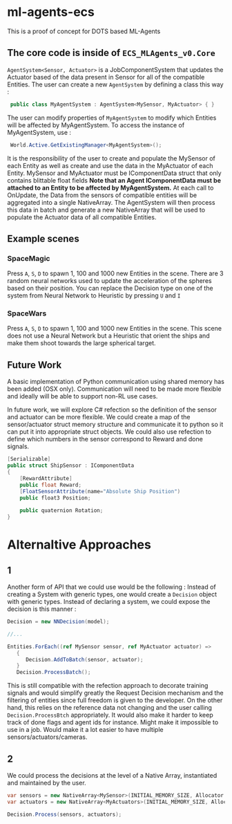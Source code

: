# ml-agents-ecs

This is a proof of concept for DOTS
based ML-Agents

## The core code is inside of `ECS_MLAgents_v0.Core`

`AgentSystem<Sensor, Actuator>` is a JobComponentSystem that updates the Actuator based of the data present in Sensor for all of the compatible Entities. The user can create a new `AgentSystem` by defining a class this way :

```csharp
 public class MyAgentSystem : AgentSystem<MySensor, MyActuator> { }
```

The user can modify properties of `MyAgentSystem` to modify which Entities will be affected by MyAgentSystem.
To access the instance of MyAgentSystem, use :

```csharp
 World.Active.GetExistingManager<MyAgentSystem>(); 
```

It is the responsibility of the user to create and populate the MySensor of each Entity as well as create and use the data in the MyActuator of each Entity. MySensor and MyActuator must be IComponentData struct that only contains blittable float fields
__Note that an Agent IComponentData must be attached to an Entity to be affected by MyAgentSystem.__
     At each call to OnUpdate, the Data from the sensors of compatible entities will be aggregated into a single NativeArray<float>. The AgentSystem will then process this data in batch and generate a new NativeArray<float> that will be used to populate the Actuator data of all compatible Entities.
    
## Example scenes

### SpaceMagic

Press `A`, `S`, `D` to spawn 1, 100 and 1000 new Entities in the scene.
There are 3 random neural networks used to update the acceleration of the spheres based on their position. You can replace the Decision type on one of the system from Neural Network to Heuristic by pressing `U` and `I`

### SpaceWars

Press `A`, `S`, `D` to spawn 1, 100 and 1000 new Entities in the scene. This scene does not use a Neural Network but a Heuristic that orient the ships and make them shoot towards the large spherical target.

## Future Work

A basic implementation of Python communication using shared memory has been added (OSX only). Communication will need to be made more flexible and ideally will be able to support non-RL use cases.

In future work, we will explore C# refection so the definition of the sensor and actuator can be more flexible. We could create a map of the sensor/actuator struct memory structure and communicate it to python so it can put it into appropriate struct objects. We could also use refection to define which numbers in the sensor correspond to Reward and done signals. 

```csharp
[Serializable]
public struct ShipSensor : IComponentData
{
	[RewardAttribute]
	public float Reward;
	[FloatSensorAttribute(name="Absolute Ship Position")
	public float3 Position;
        
	public quaternion Rotation;
}
```
     
# Alternaltive Approaches

## 1
Another form of API that we could use would be the following : Instead of creating a System with generic types, one would create a `Decision` object with generic types. Instead of declaring a system, we could expose the decision is this manner :

```csharp
Decision = new NNDecision(model);

//...

Entities.ForEach((ref MySensor sensor, ref MyActuator actuator) =>
   {
      Decision.AddToBatch(sensor, actuator);
   }
   Decision.ProcessBatch();
```

This is still compatible with the refection approach to decorate training signals and would simplify greatly the Request Decision mechanism and the filtering of entities since full freedom is given to the developer. On the other hand, this relies on the reference data not changing and the user calling `Decision.ProcessBtch` appropriately. It would also make it harder to keep track of done flags and agent ids for instance. Might make it impossible to use in a job. Would make it a lot easier to have multiple sensors/actuators/cameras.

## 2
We could process the decisions at the level of a Native Array, instantiated and maintained by the user.

```csharp
var sensors = new NativeArray<MySensor>(INITIAL_MEMORY_SIZE, Allocator.Persistent);
var actuators = new NativeArray<MyActuators>(INITIAL_MEMORY_SIZE, Allocator.Persistent);

Decision.Process(sensors, actuators);
```
